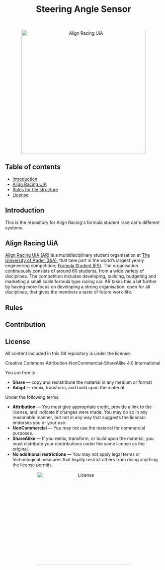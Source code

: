 <h1 align="center"> Steering Angle Sensor </h1> <br>
<p align="center">
    <a href="http://www.alignracing.no/">
      <img alt="Align Racing UiA" title="Align Racing UiA" src="https://i.imgur.com/idweYeR.png" width="400">
    </a>
</p>

<!-- START doctoc generate TOC please keep comment here to allow auto update -->
<!-- DON'T EDIT THIS SECTION, INSTEAD RE-RUN doctoc TO UPDATE -->
## Table of contents

- [Introduction](#introduction)
- [Align Racing UiA](#alignracinguia)
- [Rules for file structure](#rulesforfilestructure)
- [License](#license)

<!-- END doctoc generated TOC please keep comment here to allow auto update -->

## Introduction

This is the repository for Align Racing's formula student race car's different systems.


## Align Racing UiA

<a href="http://www.alignracing.no/">Align Racing UiA (AR)</a> is a multidisciplinary student organisation at <a href="https://www.uia.no/">The University of Agder (UiA)</a>, that take part in the world’s largest yearly engineering competition; <a href="https://www.imeche.org/events/formula-student">Formula Student (FS)</a>. The organisation continuously consists of around 60 students, from a wide variety of disciplines. The competition includes developing, building, budgeting and marketing a small scale formula type racing car. AR takes this a bit further by having more focus on developing a strong organisation, open for all disciplines, that gives the members a taste of future work-life.

## Rules

## Contribution

## License
All content included in this Git repository is under the license:

Creative Commons Attribution-NonCommercial-ShareAlike 4.0 International

You are free to:
* <b> Share </b> — copy and redistribute the material in any medium or format
* <b> Adapt </b> — remix, transform, and build upon the material

Under the following terms:
* <b> Attribution </b> — You must give appropriate credit, provide a link to the license, and indicate if changes were made. You may do so in any reasonable manner, but not in any way that suggests the licensor endorses you or your use.
* <b> NonCommercial </b> — You may not use the material for commercial purposes.
* <b> ShareAlike </b> — If you remix, transform, or build upon the material, you must distribute your contributions under the same license as the original.
* <b> No additional restrictions </b> — You may not apply legal terms or technological measures that legally restrict others from doing anything the license permits.

<p align="center">
<img src="https://github.com/stianrognhaugen/AR19_ETC/blob/master/AR19_ETC_administratively/license/by-nc-sa-ccLicense.png"
     alt="License"
     width="300" />
</p>
